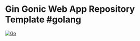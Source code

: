 # Gin Gonic Web App Repository Template #golang

[![Go](https://github.com/Mubiridziri/go_web_template/actions/workflows/go.yml/badge.svg)](https://github.com/Mubiridziri/go_web_template/actions/workflows/go.yml)
